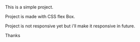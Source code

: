 This is a simple project.

Project is made with CSS flex Box.

Project is not responsive yet but i'll make it responsive in future.

Thanks
